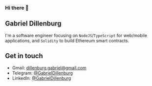 ### Hi there 👋

## Gabriel Dillenburg

I'm a software engineer focusing on `NodeJS`/`TypeScript` for web/mobile applications, and `Solidity` to build Ethereum smart contracts.

## Get in touch
- Gmail: dillenburg.gabriel@gmail.com
- Telegram: [@GabrielDillenburg](https://t.me/GabrielDillenburg) 
- LinkedIn: [@GabrielDillenburg](https://br.linkedin.com/in/gabriel-dillenburg-martins-aa46a4158)

